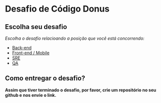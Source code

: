 # Desafio de Código Donus

## Escolha seu desafio

*Escolha o desafio relacioando a posição que você está concorrendo:*

- [Back-end](backend.md)
- [Front-end / Mobile](frontend-mobile.md)
- [SRE](sre.md)
- [QA](qa.md)

## Como entregar o desafio?
**Assim que tiver terminado o desafio, por favor, crie um repositório no seu github e nos envie o link.**
